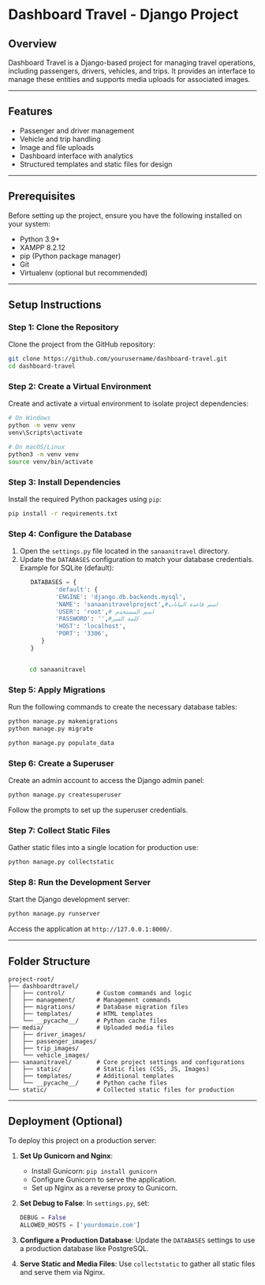 # Dashboard Travel - Django Project

## Overview
Dashboard Travel is a Django-based project for managing travel operations, including passengers, drivers, vehicles, and trips. It provides an interface to manage these entities and supports media uploads for associated images.

---

## Features
- Passenger and driver management
- Vehicle and trip handling
- Image and file uploads
- Dashboard interface with analytics
- Structured templates and static files for design

---

## Prerequisites
Before setting up the project, ensure you have the following installed on your system:
- Python 3.9+
- XAMPP 8.2.12
- pip (Python package manager)
- Git
- Virtualenv (optional but recommended)

---

## Setup Instructions

### Step 1: Clone the Repository
Clone the project from the GitHub repository:
```bash
git clone https://github.com/yourusername/dashboard-travel.git
cd dashboard-travel
```

### Step 2: Create a Virtual Environment
Create and activate a virtual environment to isolate project dependencies:
```bash
# On Windows
python -m venv venv
venv\Scripts\activate

# On macOS/Linux
python3 -m venv venv
source venv/bin/activate
```

### Step 3: Install Dependencies
Install the required Python packages using `pip`:
```bash
pip install -r requirements.txt
```

### Step 4: Configure the Database
1. Open the `settings.py` file located in the `sanaanitravel` directory.
2. Update the `DATABASES` configuration to match your database credentials.
   Example for SQLite (default):
   ```python
      DATABASES = {
             'default': {
             'ENGINE': 'django.db.backends.mysql',
             'NAME': 'sanaanitravelproject',#اسم قاعدة البيانات
             'USER': 'root',# اسم المستخدم 
             'PASSWORD': '',#كلمة السر
             'HOST': 'localhost',
             'PORT': '3306',
         }
      }
   ```


```bash

      cd sanaanitravel

```
### Step 5: Apply Migrations
Run the following commands to create the necessary database tables:




```bash
python manage.py makemigrations
python manage.py migrate

```

```bash
python manage.py populate_data
```

### Step 6: Create a Superuser
Create an admin account to access the Django admin panel:
```bash
python manage.py createsuperuser
```
Follow the prompts to set up the superuser credentials.

### Step 7: Collect Static Files
Gather static files into a single location for production use:
```bash
python manage.py collectstatic
```

### Step 8: Run the Development Server
Start the Django development server:
```bash
python manage.py runserver
```

Access the application at `http://127.0.0.1:8000/`.

---

## Folder Structure
```
project-root/
├── dashboardtravel/
│   ├── control/         # Custom commands and logic
│   ├── management/      # Management commands
│   ├── migrations/      # Database migration files
│   ├── templates/       # HTML templates
│   └── __pycache__/     # Python cache files
├── media/               # Uploaded media files
│   ├── driver_images/
│   ├── passenger_images/
│   ├── trip_images/
│   └── vehicle_images/
├── sanaanitravel/       # Core project settings and configurations
│   ├── static/          # Static files (CSS, JS, Images)
│   ├── templates/       # Additional templates
│   └── __pycache__/     # Python cache files
└── static/              # Collected static files for production
```

---

## Deployment (Optional)

To deploy this project on a production server:

1. **Set Up Gunicorn and Nginx**:
   - Install Gunicorn: `pip install gunicorn`
   - Configure Gunicorn to serve the application.
   - Set up Nginx as a reverse proxy to Gunicorn.

2. **Set Debug to False**:
   In `settings.py`, set:
   ```python
   DEBUG = False
   ALLOWED_HOSTS = ['yourdomain.com']
   ```

3. **Configure a Production Database**:
   Update the `DATABASES` settings to use a production database like PostgreSQL.

4. **Serve Static and Media Files**:
   Use `collectstatic` to gather all static files and serve them via Nginx.



